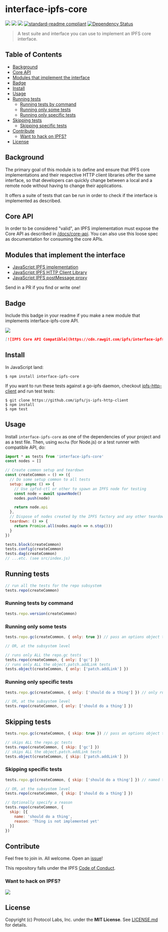 # interface-ipfs-core <!-- omit in toc -->

[![](https://img.shields.io/badge/made%20by-Protocol%20Labs-blue.svg?style=flat-square)](http://ipn.io)
[![](https://img.shields.io/badge/freenode-%23ipfs-blue.svg?style=flat-square)](http://webchat.freenode.net/?channels=%23ipfs)
[![](https://img.shields.io/badge/project-IPFS-blue.svg?style=flat-square)](http://ipfs.io/)
[![standard-readme compliant](https://img.shields.io/badge/standard--readme-OK-green.svg?style=flat-square)](https://github.com/RichardLitt/standard-readme)
[![Dependency Status](https://david-dm.org/ipfs/js-ipfs/status.svg?style=flat-square&path=packages/interface-ipfs-core)](https://david-dm.org/ipfs/js-ipfs?path=packages/interface-ipfs-core)

> A test suite and interface you can use to implement an IPFS core interface.

## Table of Contents <!-- omit in toc -->

- [Background](#background)
- [Core API](#core-api)
- [Modules that implement the interface](#modules-that-implement-the-interface)
- [Badge](#badge)
- [Install](#install)
- [Usage](#usage)
- [Running tests](#running-tests)
  - [Running tests by command](#running-tests-by-command)
  - [Running only some tests](#running-only-some-tests)
  - [Running only specific tests](#running-only-specific-tests)
- [Skipping tests](#skipping-tests)
  - [Skipping specific tests](#skipping-specific-tests)
- [Contribute](#contribute)
  - [Want to hack on IPFS?](#want-to-hack-on-ipfs)
- [License](#license)

## Background

The primary goal of this module is to define and ensure that IPFS core implementations and their respective HTTP client libraries offer the same interface, so that developers can quickly change between a local and a remote node without having to change their applications.

It offers a suite of tests that can be run in order to check if the interface is implemented as described.

## Core API

In order to be considered "valid", an IPFS implementation must expose the Core API as described in [/docs/core-api](https://github.com/ipfs/js-ipfs/tree/master/docs/core-api). You can also use this loose spec as documentation for consuming the core APIs.

## Modules that implement the interface

- [JavaScript IPFS implementation](https://github.com/ipfs/js-ipfs/tree/master/packages/ipfs)
- [JavaScript IPFS HTTP Client Library](https://github.com/ipfs/js-ipfs/tree/master/packages/ipfs-http-client)
- [JavaScript IPFS postMessage proxy](https://github.com/ipfs-shipyard/ipfs-postmsg-proxy)

Send in a PR if you find or write one!

## Badge

Include this badge in your readme if you make a new module that implements interface-ipfs-core API.

![](img/badge.svg)

```md
[![IPFS Core API Compatible](https://cdn.rawgit.com/ipfs/interface-ipfs-core/master/img/badge.svg)](https://github.com/ipfs/js-ipfs/tree/master/packages/interface-ipfs-core)
```

## Install

In JavaScript land:

```console
$ npm install interface-ipfs-core
```

If you want to run these tests against a go-ipfs daemon, checkout [ipfs-http-client](https://github.com/ipfs/js-ipfs-http-client) and run test tests:

```console
$ git clone https://github.com/ipfs/js-ipfs-http-client
$ npm install
$ npm test
```

## Usage

Install `interface-ipfs-core` as one of the dependencies of your project and as a test file. Then, using `mocha` (for Node.js) or a test runner with compatible API, do:

```js
import * as tests from 'interface-ipfs-core'
const nodes = []

// Create common setup and teardown
const createCommon = () => ({
  // Do some setup common to all tests
  setup: async () => {
    // Use ipfsd-ctl or other to spawn an IPFS node for testing
    const node = await spawnNode()
    nodes.push(node)

    return node.api
  },
  // Dispose of nodes created by the IPFS factory and any other teardown
  teardown: () => {
    return Promise.all(nodes.map(n => n.stop()))
  }
})

tests.block(createCommon)
tests.config(createCommon)
tests.dag(createCommon)
// ...etc. (see src/index.js)
```

## Running tests

```js
// run all the tests for the repo subsystem
tests.repo(createCommon)
```

### Running tests by command

```js
tests.repo.version(createCommon)
```

### Running only some tests

```js
tests.repo.gc(createCommon, { only: true }) // pass an options object to run only these tests

// OR, at the subsystem level

// runs only ALL the repo.gc tests
tests.repo(createCommon, { only: ['gc'] })
// runs only ALL the object.patch.addLink tests
tests.object(createCommon, { only: ['patch.addLink'] })
```

### Running only specific tests

```js
tests.repo.gc(createCommon, { only: ['should do a thing'] }) // only run these named test(s)

// OR, at the subsystem level
tests.repo(createCommon, { only: ['should do a thing'] })
```

## Skipping tests

```js
tests.repo.gc(createCommon, { skip: true }) // pass an options object to skip these tests

// skips ALL the repo.gc tests
tests.repo(createCommon, { skip: ['gc'] })
// skips ALL the object.patch.addLink tests
tests.object(createCommon, { skip: ['patch.addLink'] })
```

### Skipping specific tests

```js
tests.repo.gc(createCommon, { skip: ['should do a thing'] }) // named test(s) to skip

// OR, at the subsystem level
tests.repo(createCommon, { skip: ['should do a thing'] })

// Optionally specify a reason
tests.repo(createCommon, {
  skip: [{
    name: 'should do a thing',
    reason: 'Thing is not implemented yet'
  }]
})
```

## Contribute

Feel free to join in. All welcome. Open an [issue](https://github.com/ipfs/js-ipfs/issues)!

This repository falls under the IPFS [Code of Conduct](https://github.com/ipfs/community/blob/master/code-of-conduct.md).

### Want to hack on IPFS?

[![](https://cdn.rawgit.com/jbenet/contribute-ipfs-gif/master/img/contribute.gif)](https://github.com/ipfs/community/blob/master/CONTRIBUTING.md)

## License

Copyright (c) Protocol Labs, Inc. under the **MIT License**. See [LICENSE.md](./LICENSE.md) for details.

[UnixFS]: https://github.com/ipfs/specs/tree/master/unixfs
